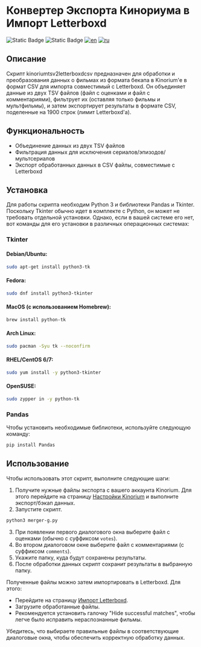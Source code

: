 # Конвертер Экспорта Кинориума в Импорт Letterboxd

![Static Badge](https://img.shields.io/badge/letterboxd-gray?logo=letterboxd) ![Static Badge](https://img.shields.io/badge/python3-FF8002?style=flat&logo=python&logoColor=white) [![en](https://img.shields.io/badge/lang-en-00E153.svg)](README.md) [![ru](https://img.shields.io/badge/lang-ru-41BDF3.svg)](README.ru.md)

## Описание
Скрипт kinoriumtsv2letterboxdcsv  предназначен для обработки и преобразования данных о фильмах из формата бекапа в Kinorium'е в формат CSV для импорта совместимый с Letterboxd. Он объединяет данные из двух TSV файлов (файл с оценками и файл с комментариями), фильтрует их (оставляя только фильмы и мультфильмы), и затем экспортирует результаты в формате CSV, поделенные на 1900 строк (лимит Letterboxd'a).

## Функциональность
- Объединение данных из двух TSV файлов
- Фильтрация данных для исключения сериалов/эпизодов/мультсериалов
- Экспорт обработанных данных в CSV файлы, совместимые с Letterboxd

## Установка
Для работы скрипта необходим Python 3 и библиотеки Pandas и Tkinter. Поскольку Tkinter обычно идет в комплекте с Python, он может не требовать отдельной установки. Однако, если в вашей системе его нет, вот команды для его установки в различных операционных системах:
### Tkinter
#### Debian/Ubuntu:
```bash
sudo apt-get install python3-tk
```

#### Fedora:
```bash
sudo dnf install python3-tkinter
```

#### MacOS (с использованием Homebrew):
```bash
brew install python-tk
```

#### Arch Linux:
```bash
sudo pacman -Syu tk --noconfirm
```

#### RHEL/CentOS 6/7:
```bash
sudo yum install -y python3-tkinter
```

#### OpenSUSE:
```bash
sudo zypper in -y python-tk
```
### Pandas
Чтобы установить необходимые библиотеки, используйте следующую команду:

```bash
pip install Pandas
```

## Использование
Чтобы использовать этот скрипт, выполните следующие шаги:

1. Получите нужные файлы экспорта с вашего аккаунта Kinorium. Для этого перейдите на страницу [Настройки Kinorium](https://kinorium.com/user/settings/) и выполните экспорт/бэкап данных.
2. Запустите скрипт.
```bash
python3 merger-g.py
```

3. При появлении первого диалогового окна выберите файл с оценками (обычно с суффиксом `votes`).
4. Во втором диалоговом окне выберите файл с комментариями (с суффиксом `comments`).
5. Укажите папку, куда будут сохранены результаты.
6. После обработки данных скрипт сохранит результаты в выбранную папку.

Полученные файлы можно затем импортировать в Letterboxd. Для этого:
- Перейдите на страницу [Импорт Letterboxd](https://letterboxd.com/import/).
- Загрузите обработанные файлы.
- Рекомендуется установить галочку "Hide successful matches", чтобы легче было исправить нераспознанные фильмы.

Убедитесь, что выбираете правильные файлы в соответствующие диалоговые окна, чтобы обеспечить корректную обработку данных.
